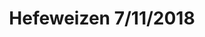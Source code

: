 ---
title: Hefeweizen 7/11/2018
bjcp_cat: Weizen/Weissbier (15 A)
brew_date: July 11, 2018
type: homebrew_recipe
short_description: An attempt at a classic Hefeweizen.  Brewed during the Summer and fermented hot
page_url: /recipes/Hefeweizen_7_11_2018.html
---